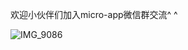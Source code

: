 
欢迎小伙伴们加入micro-app微信群交流^ ^

![IMG_9086](https://github.com/user-attachments/assets/a1bc48a4-f7f4-44cc-8335-38b80e42fb7f)


















